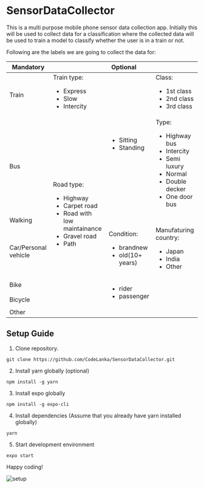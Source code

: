 # SensorDataCollector
This is a multi purpose mobile phone sensor data collection app. Initially this will be used to collect data for a classification where the collected data will be used to train a model to classify whether the user is in a train or not.

Following are the labels we are going to collect the data for:

<table>
    <thead>
        <tr>
            <th>Mandatory</th>
            <th colspan=3>Optional</th>
        </tr>
    </thead>
    <tbody>
        <tr>
            <td>Train</td>
            <td>Train type:<ul>
                    <li>Express</li>
                    <li>Slow</li>
                    <li>Intercity</li>
                </ul>
            </td>
            <td rowspan=2>
                <ul>
                    <li>Sitting</li>
                    <li>Standing</li>
                </ul>
            </td>
            <td>Class:
                <ul>
                    <li>1st class</li>
                    <li>2nd class</li>
                    <li>3rd class</li>
                </ul>
            </td>
        </tr>
        <tr>
            <td>Bus</td>
            <td rowspan=7>Road type:<ul>
                    <li>Highway</li>
                    <li>Carpet road</li>
                    <li>Road with low maintainance</li>
                    <li>Gravel road</li>
                    <li>Path</li>
                </ul>
            </td>
            <td>Type:
                <ul>
                    <li>Highway bus</li>
                    <li>Intercity</li>
                    <li>Semi luxury</li>
                    <li>Normal</li>
                    <li>Double decker</li>
                    <li>One door bus</li>
                </ul>
            </td>
        </tr>
        <tr>
        <tr>
            <td>Walking</td>
            <td></td>
            <td></td>
        </tr>
        <tr>
            <td>Car/Personal vehicle</td>
            <td>Condition:
                <ul>
                    <li>brandnew</li>
                    <li>old(10+ years)</li>
                </ul>
            </td>
            <td>Manufaturing country:
                <ul>
                    <li>Japan</li>
                    <li>India</li>
                    <li>Other</li>
                </ul>
            </td>
        </tr>
        <tr>
            <td>Bike</td>
            <td rowspan=2>
                <ul>
                    <li>rider</li>
                    <li>passenger</li>
                </ul>
            </td>
            <td></td>
        </tr>
        <tr>
            <td>Bicycle</td>
            <td></td>
        </tr>
        <tr>
            <td>Other</td>
            <td></td>
            <td></td>
        </tr>
    </tbody>
</table>

## Setup Guide


1. Clone repository.
```
git clone https://github.com/CodeLanka/SensorDataCollector.git
```

2. Install yarn globally (optional)
```
npm install -g yarn
```

3. Install expo globally
```
npm install -g expo-cli
```

4. Install dependencies (Assume that you already have yarn installed globally)
```
yarn
```

5. Start development environment
```
expo start
```

Happy coding!

![setup](https://user-images.githubusercontent.com/17959894/46583000-6506f180-ca6d-11e8-907f-56f6531e1f56.gif)
